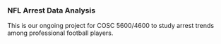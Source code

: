 ### NFL Arrest Data Analysis

This is our ongoing project for COSC 5600/4600 to study arrest trends among professional football players.

